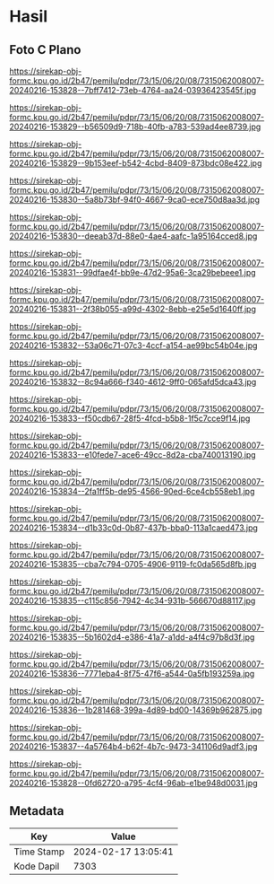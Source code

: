 # Hasil

## Foto C Plano

https://sirekap-obj-formc.kpu.go.id/2b47/pemilu/pdpr/73/15/06/20/08/7315062008007-20240216-153828--7bff7412-73eb-4764-aa24-03936423545f.jpg

https://sirekap-obj-formc.kpu.go.id/2b47/pemilu/pdpr/73/15/06/20/08/7315062008007-20240216-153829--b56509d9-718b-40fb-a783-539ad4ee8739.jpg

https://sirekap-obj-formc.kpu.go.id/2b47/pemilu/pdpr/73/15/06/20/08/7315062008007-20240216-153829--9b153eef-b542-4cbd-8409-873bdc08e422.jpg

https://sirekap-obj-formc.kpu.go.id/2b47/pemilu/pdpr/73/15/06/20/08/7315062008007-20240216-153830--5a8b73bf-94f0-4667-9ca0-ece750d8aa3d.jpg

https://sirekap-obj-formc.kpu.go.id/2b47/pemilu/pdpr/73/15/06/20/08/7315062008007-20240216-153830--deeab37d-88e0-4ae4-aafc-1a95164cced8.jpg

https://sirekap-obj-formc.kpu.go.id/2b47/pemilu/pdpr/73/15/06/20/08/7315062008007-20240216-153831--99dfae4f-bb9e-47d2-95a6-3ca29bebeee1.jpg

https://sirekap-obj-formc.kpu.go.id/2b47/pemilu/pdpr/73/15/06/20/08/7315062008007-20240216-153831--2f38b055-a99d-4302-8ebb-e25e5d1640ff.jpg

https://sirekap-obj-formc.kpu.go.id/2b47/pemilu/pdpr/73/15/06/20/08/7315062008007-20240216-153832--53a06c71-07c3-4ccf-a154-ae99bc54b04e.jpg

https://sirekap-obj-formc.kpu.go.id/2b47/pemilu/pdpr/73/15/06/20/08/7315062008007-20240216-153832--8c94a666-f340-4612-9ff0-065afd5dca43.jpg

https://sirekap-obj-formc.kpu.go.id/2b47/pemilu/pdpr/73/15/06/20/08/7315062008007-20240216-153833--f50cdb67-28f5-4fcd-b5b8-1f5c7cce9f14.jpg

https://sirekap-obj-formc.kpu.go.id/2b47/pemilu/pdpr/73/15/06/20/08/7315062008007-20240216-153833--e10fede7-ace6-49cc-8d2a-cba740013190.jpg

https://sirekap-obj-formc.kpu.go.id/2b47/pemilu/pdpr/73/15/06/20/08/7315062008007-20240216-153834--2fa1ff5b-de95-4566-90ed-6ce4cb558eb1.jpg

https://sirekap-obj-formc.kpu.go.id/2b47/pemilu/pdpr/73/15/06/20/08/7315062008007-20240216-153834--d1b33c0d-0b87-437b-bba0-113a1caed473.jpg

https://sirekap-obj-formc.kpu.go.id/2b47/pemilu/pdpr/73/15/06/20/08/7315062008007-20240216-153835--cba7c794-0705-4906-9119-fc0da565d8fb.jpg

https://sirekap-obj-formc.kpu.go.id/2b47/pemilu/pdpr/73/15/06/20/08/7315062008007-20240216-153835--c115c856-7942-4c34-931b-566670d88117.jpg

https://sirekap-obj-formc.kpu.go.id/2b47/pemilu/pdpr/73/15/06/20/08/7315062008007-20240216-153835--5b1602d4-e386-41a7-a1dd-a4f4c97b8d3f.jpg

https://sirekap-obj-formc.kpu.go.id/2b47/pemilu/pdpr/73/15/06/20/08/7315062008007-20240216-153836--7771eba4-8f75-47f6-a544-0a5fb193259a.jpg

https://sirekap-obj-formc.kpu.go.id/2b47/pemilu/pdpr/73/15/06/20/08/7315062008007-20240216-153836--1b281468-399a-4d89-bd00-14369b962875.jpg

https://sirekap-obj-formc.kpu.go.id/2b47/pemilu/pdpr/73/15/06/20/08/7315062008007-20240216-153837--4a5764b4-b62f-4b7c-9473-341106d9adf3.jpg

https://sirekap-obj-formc.kpu.go.id/2b47/pemilu/pdpr/73/15/06/20/08/7315062008007-20240216-153828--0fd62720-a795-4cf4-96ab-e1be948d0031.jpg


## Metadata

| Key        | Value               |
| ---------- | ------------------- |
| Time Stamp | 2024-02-17 13:05:41 |
| Kode Dapil | 7303                |



